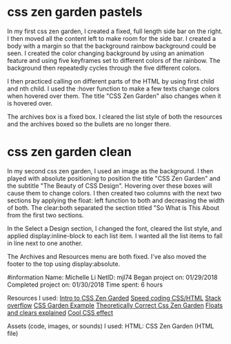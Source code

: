 # css zen garden pastels

In my first css zen garden, I created a fixed, full length side bar on the right. I then moved all the content left to make room for the side bar. I created a body with a margin so that the background rainbow background could be seen. I created the color changing background by using an animation feature and using five keyframes set to different colors of the rainbow. The background then repeatedly cycles through the five different colors. 

I then practiced calling on different parts of the HTML by using first child and nth child. I used the :hover function to make a few texts change colors when hovered over them. The title "CSS Zen Garden" also changes when it is hovered over. 

The archives box is a fixed box. I cleared the list style of both the resources and the archives boxed so the bullets are no longer there. 

# css zen garden clean

In my second css zen garden, I used an image as the background. I then played with absolute positioning to position the title "CSS Zen Garden" and the subtitle "The Beauty of CSS Design". Hovering over these boxes will cause them to change colors. 
I then created two columns with the next two sections by applying the float: left function to both and decreasing the width of both. The clear:both separated the section titled "So What is This About from the first two sections.

In the Select a Design section, I changed the font, cleared the list style, and applied display:inline-block to each list item.  I wanted all the list items to fall in line next to one another.

The Archives and Resources menu are both fixed. I've also moved the footer to the top using display:absolute. 

#information
Name: Michelle Li
NetID: mjl74
Began project on: 01/29/2018
Completed project on: 01/30/2018
Time spent: 6 hours

Resources I used:
[Intro to CSS Zen Garded](https://www.youtube.com/watch?v=bDK2DiGZ0Lw)
[Speed coding CSS/HTML](https://www.youtube.com/watch?v=I_wHDdGELJY)
[Stack overflow](https://stackoverflow.com/questions/25631868/css-borders-not-appearing/25631946)
[CSS Garden Example](http://www.csszengarden.com/143/)
[Theoretically Correct Css Zen Garden](http://www.theoreticallycorrect.com/cssZenGarden/)
[Floats and clears explained](https://www.youtube.com/watch?v=xFGBNv2KeVU)
[Cool CSS effect](https://www.webdesignerdepot.com/2012/03/10-of-the-coolest-css-css3-effects-10-of-the-coolest-css-css3-effects-10-of-the-coolest-css-and-css3-effects/)

Assets (code, images, or sounds) I used:
HTML: CSS Zen Garden (HTML file)








